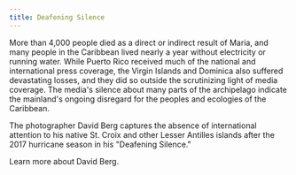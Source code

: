 ```yaml
---
title: Deafening Silence
---
```


More than 4,000 people died as a direct or indirect result of Maria, and many people in the Caribbean lived nearly a year without electricity or running water.  While Puerto Rico received much of the national and international press coverage, the Virgin Islands and Dominica also suffered devastating losses, and they did so outside the scrutinizing light of media coverage.  The media's silence about many parts of the archipelago indicate the mainland's ongoing disregard for the peoples and ecologies of the Caribbean. 

The photographer David Berg captures the absence of international attention to his native St. Croix and other Lesser Antilles islands after the 2017 hurricane season in his "Deafening Silence."

Learn more about David Berg.